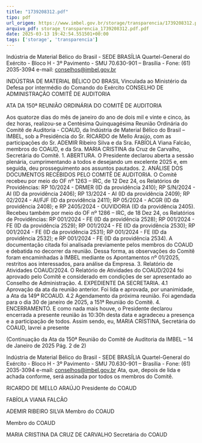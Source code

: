 ```yaml
---
title: "1739208312.pdf"
tipo: pdf
url_origem: https://www.imbel.gov.br/storage/transparencia/1739208312.pdf
arquivo_pdf: storage_transparencia_1739208312.pdf.pdf
date: 2025-03-13 19:42:54.551501+00:00
tags: ['storage', 'transparencia']
---
```


 
Indústria de Material Bélico do Brasil - SEDE BRASÍLIA 
Quartel-General do Exército - Bloco H - 3º Pavimento - SMU 
70.630-901 – Brasília - Fone: (61) 2035-3094 e-mail: conselhos@imbel.gov.br 
 
INDÚSTRIA DE MATERIAL BÉLICO DO BRASIL 
Vinculada ao Ministério da Defesa por intermédio do Comando do Exército 
CONSELHO DE ADMINISTRAÇÃO 
COMITÊ DE AUDITORIA 
 
ATA DA 150ª REUNIÃO ORDINÁRIA DO COMITÊ DE AUDITORIA 
 
Aos quatorze dias do mês de janeiro do ano de dois mil e vinte e cinco, às dez horas, 
realizou-se a Centésima Quinquagésima Reunião Ordinária do Comitê de Auditoria - 
COAUD, da Indústria de Material Bélico do Brasil – IMBEL, sob a Presidência do Sr. 
RICARDO de Mello Araújo, com as participações do Sr. ADEMIR Ribeiro Silva e da Sra. 
FABÍOLA Viana Falcão, membros do COAUD, e da Sra. MARIA CRISTINA da Cruz de 
Carvalho, Secretária do Comitê. 1. ABERTURA. O Presidente declarou aberta a sessão 
plenária, cumprimentando a todos e desejando um excelente 2025 e, em seguida, deu 
prosseguimento aos assuntos pautados. 2.  ANÁLISE DOS DOCUMENTOS 
RECEBIDOS PELO COMITÊ DE AUDITORIA. O Comitê recebeu por meio do OF nº 
1263 – IRC, de 12 Dez 24, os Relatórios de Providências: RP 10/2024 - DRMER (ID 
da providência 2410); RP S/N/2024 - AI (ID da providência 2406); RP 13/2024 - AI (ID da 
providência 2409); RP 02/2024 - AI/FJF (ID da providência 2411); RP 05/2024 - ACGR 
(ID da providência 2408); e RP 2405/2024 - OUVIDORIA (ID da providência 2405). 
Recebeu também por meio do OF nº 1286 – IRC, de 18 Dez 24, os Relatórios de 
Providências: RP 001/2024 - FE (ID da providência 2528); RP 001/2024 - FE (ID da 
providência 2529); RP 001/2024 - FE (ID da providência 2530); RP 001/2024 - FE (ID da 
providência 2531); RP 001/2024 - FE (ID da providência 2532); e RP 001/2024 - FE (ID 
da providência 2534). A documentação citada foi analisada previamente pelos membros 
do COAUD e debatida no decorrer da reunião. Dessa forma, as observações do Comitê 
foram encaminhadas à IMBEL mediante os Apontamentos nº 01/2025, restritos aos 
interessados, para análise da Empresa. 3. Relatório de Atividades COAUD/2024. O 
Relatório de Atividades do COAUD/2024 foi aprovado pelo Comitê e considerado em 
condições de ser apresentado ao Conselho de Administração. 4. EXPEDIENTE DA 
SECRETARIA. 4.1 Aprovação da ata da reunião anterior. Foi lida e aprovada, por 
unanimidade, a Ata da 149ª RCOAUD. 4.2 Agendamento da próxima reunião. Foi 
agendada para o dia 30 de janeiro de 2025, a 151ª Reunião do Comitê. 4. 
ENCERRAMENTO. E como nada mais houve, o Presidente declarou encerrada a 
presente reunião às 10:30h desta data e agradeceu a presença e a participação de 
todos. Assim sendo, eu, MARIA CRISTINA, Secretária do COAUD, lavrei a presente 

 
(Continuação da Ata da 150ª Reunião do Comitê de Auditoria da IMBEL – 14 de Janeiro de 2025 Pág. 2 de 2) 
 
Indústria de Material Bélico do Brasil - SEDE BRASÍLIA 
Quartel-General do Exército - Bloco H - 3º Pavimento - SMU 
70.630-901 – Brasília - Fone: (61) 2035-3094 e-mail: conselhos@imbel.gov.br 
Ata, que, depois de lida e achada conforme, será assinada por todos os membros do 
Comitê. 
 
 
 
 
RICARDO DE MELLO ARAÚJO 
Presidente do COAUD 
 
 
 
 
 
FABÍOLA VIANA FALCÃO 
 
ADEMIR RIBEIRO SILVA 
Membro do COAUD 
 
 
Membro do COAUD 
 
 
 
 
 
MARIA CRISTINA DA CRUZ DE CARVALHO 
Secretária do COAUD 

